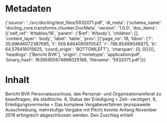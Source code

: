 # Metadaten
{'source': '../src/docling/test_files/5932071.pdf', 'dl_meta': {'schema_name': 'docling_core.transforms.chunker.DocMeta', 'version': '1.0.0', 'doc_items': [{'self_ref': '#/tables/18', 'parent': {'$ref': '#/body'}, 'children': [], 'content_layer': 'body', 'label': 'table', 'prov': [{'page_no': 19, 'bbox': {'l': 35.69646072387695, 't': 559.6464080810547, 'r': 786.85498046875, 'b': 64.576416015625, 'coord_origin': 'BOTTOMLEFT'}, 'charspan': [0, 0]}]}], 'headings': ['Bericht BVK'], 'origin': {'mimetype': 'application/pdf', 'binary_hash': 16395955674866025168, 'filename': '5932071.pdf'}}}

# Inhalt
Bericht BVK
Personalausschuss, das Personal- und Organisationsreferat zu beauftragen, die städtische. 6, Status der Erledigung = Zeit- verzögert. 6, Erledigungsvermerke = Das komplexe Vergabeverfahren (europaweite Ausschreibung, mehrstufige Vergabe mit Pitch) konnte Anfang November 2019 erfolgreich abgeschlossen werden. Den Zuschlag erhielt